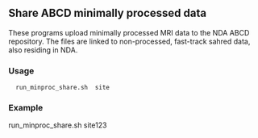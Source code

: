 ## Share ABCD minimally processed data

These programs upload minimally processed MRI data to the NDA ABCD repository.
The files are linked to non-processed, fast-track sahred  data, also residing in NDA.


### Usage

```
  run_minproc_share.sh  site

```


### Example

  run_minproc_share.sh  site123

